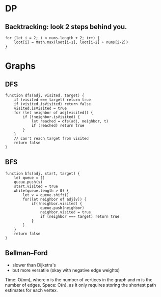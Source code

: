# DP

## Backtracking: look 2 steps behind you.

```
for (let i = 2; i < nums.length + 2; i++) {
    loot[i] = Math.max(loot[i-1], loot[i-2] + nums[i-2])
}
```

# Graphs

## DFS

```
function dfs(adj, visited, target) {
	if (visited === target) return true
	if (visited.isVisited) return false
	visited.isVisited = true
	for (let neighbor of adj[visited]) {
		if (!neighbor.isVisited) {
			let reached = dfs(adj, neighbor, t)
			if (reached) return true
		}
	}
	// can't reach target from visited
	return false
}
```

## BFS

```
function bfs(adj, start, target) {
	let queue = []
	queue.push(s)
	start.visited = true
	while(queue.length > 0) {
		let v = queue.shift()
		for(let neighbor of adj[v]) {
			if(!neighbor.visited) {
				queue.push(neighbor)
				neighbor.visited = true
				if (neighbor === target) return true
			}
		} 
	}
	return false
}
```

## Bellman–Ford 
- slower than Dijkstra's
- but more versatile (okay with negative edge weights)



Time: O(nm), where n is the number of vertices in the graph and m is the number of edges.
Space: O(n), as it only requires storing the shortest path estimates for each vertex.

